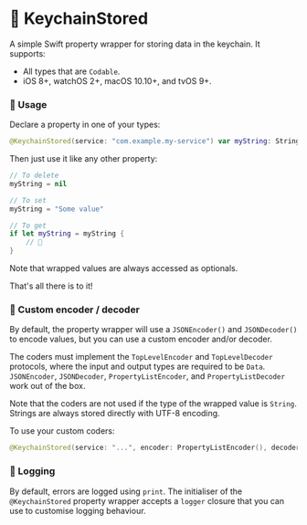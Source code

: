 # 🔑 KeychainStored

A simple Swift property wrapper for storing data in the keychain. It supports:

- All types that are `Codable`.
- iOS 8+, watchOS 2+, macOS 10.10+, and tvOS 9+.

### 👶 Usage

Declare a property in one of your types:

```swift
@KeychainStored(service: "com.example.my-service") var myString: String
```

Then just use it like any other property:

```swift
// To delete
myString = nil

// To set
myString = "Some value"

// To get
if let myString = myString {
    // 🚀
}
```

Note that wrapped values are always accessed as optionals.


That's all there is to it!

### 💼 Custom encoder / decoder

By default, the property wrapper will use a `JSONEncoder()` and `JSONDecoder()` to encode values, but you can use a custom encoder and/or decoder.

The coders must implement the `TopLevelEncoder` and `TopLevelDecoder` protocols, where the input and output types are required to be `Data`. `JSONEncoder`, `JSONDecoder`, `PropertyListEncoder`, and `PropertyListDecoder` work out of the box.

Note that the coders are not used if the type of the wrapped value is `String`. Strings are always stored directly with UTF-8 encoding.

To use your custom coders:

```swift
@KeychainStored(service: "...", encoder: PropertyListEncoder(), decoder: PropertyListDecoder()) var myVar: MyStruct
```

### 🌳 Logging

By default, errors are logged using `print`. The initialiser of the `@KeychainStored` property wrapper accepts a `logger` closure that you can use to customise logging behaviour.
